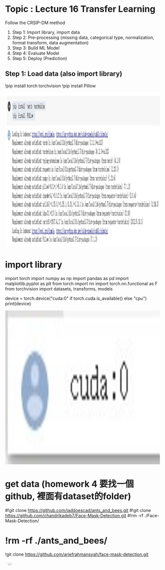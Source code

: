 # Topic : Lecture 16 Transfer Learning

Follow the CRSIP-DM method
1. Step 1: Import library, import data
2. Step 2: Pre-processing (missing data, categorical type, normalization, format transform, data augmentation)
3. Step 3: Build ML Model
4. Step 4: Evaluate Model
5. Step 5: Deploy (Prediction)

## Step 1:  Load data (also import library)
!pip install torch torchvision
!pip install Pillow 

<img src="./img/step1-1.jpg" height=500/>

# import library
import torch
import numpy as np
import pandas as pd
import matplotlib.pyplot as plt
from torch import nn
import torch.nn.functional as F
from torchvision import datasets, transforms, models

device = torch.device("cuda:0" if torch.cuda.is_available() else "cpu")
print(device)

<img src="./img/step1-2.jpg" height=500/>

# get data  (homework 4 要找一個github, 裡面有dataset的folder)
#!git clone https://github.com/jaddoescad/ants_and_bees.git
#!git clone https://github.com/chandrikadeb7/Face-Mask-Detection.git
#!rm -rf ./Face-Mask-Detection/
# !rm -rf ./ants_and_bees/
!git clone https://github.com/ariefrahmansyah/face-mask-detection.git

<img src="./img/step1-3.jpg" height=10/>



